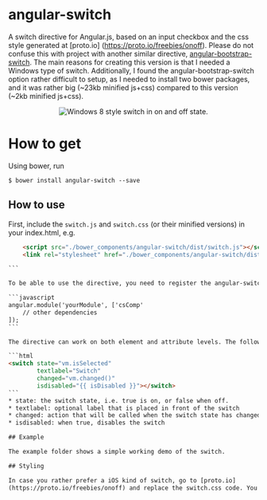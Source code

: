 # angular-switch

A switch directive for Angular.js, based on an input checkbox and the css style generated at [proto.io]
(https://proto.io/freebies/onoff). Please do not confuse this with project with another similar directive, [angular-bootstrap-switch](https://github.com/frapontillo/angular-bootstrap-switch). The main reasons for creating this version is that I needed a Windows type of switch. Additionally, I  found the angular-bootstrap-switch option rather difficult to setup, as I needed to install two bower packages, and it was rather big (~23kb minified js+css) compared to this version (~2kb minified js+css).

<p align="center">
  <img src="http://i.imgur.com/GDb3AK7.png" title="Windows 8 style switch in on and off state.">
</p>

# How to get

Using bower, run

```
$ bower install angular-switch --save
```

## How to use

First, include the ```switch.js``` and ```switch.css``` (or their minified versions) in your index.html, e.g.

````html
    <script src="./bower_components/angular-switch/dist/switch.js"></script>
    <link rel="stylesheet" href="./bower_components/angular-switch/dist/switch.css"></link>

```

To be able to use the directive, you need to register the angular-switch module as a dependency:

```javascript
angular.module('yourModule', ['csComp'
    // other dependencies
]);
```

The directive can work on both element and attribute levels. The following example contains all of the supported attributes:

```html
<switch state="vm.isSelected" 
        textlabel="Switch" 
        changed="vm.changed()"
        isdisabled="{{ isDisabled }}"></switch>
```
* state: the switch state, i.e. true is on, or false when off.
* textlabel: optional label that is placed in front of the switch
* changed: action that will be called when the switch state has changed. Although you could add an ng-click to the switch control, that won't work properly, as the ng-click is fired twice (once for the label, once for the input checkbox) and the selection hasn't occured yet. So please use the changed event instead.
* isdisabled: when true, disables the switch

## Example

The example folder shows a simple working demo of the switch.

## Styling

In case you rather prefer a iOS kind of switch, go to [proto.io]
(https://proto.io/freebies/onoff) and replace the switch.css code. You may have to update the template in switch.js too a bit.
